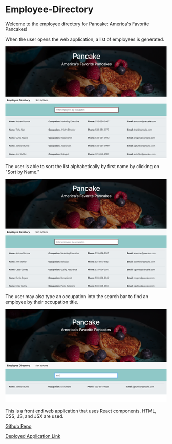 # Employee-Directory

Welcome to the employee directory for Pancake: America's Favorite Pancakes!

When the user opens the web application, a list of employees is generated.

![Home](/src/assets/Home.png)

 The user is able to sort the list alphabetically by first name by clicking on "Sort by Name."

  ![byname](/src/assets/byname.jpg)
 
 The user may also type an occupation into the search bar to find an employee by their occupation title. 

![byoccupation](/src/assets/byoccupation.jpg)

This is a front end web application that uses React components. HTML, CSS, JS, and JSX are used. 

[Github Repo](https://github.com/NinaRocket/Employee-Directory)

[Deployed Application Link]()